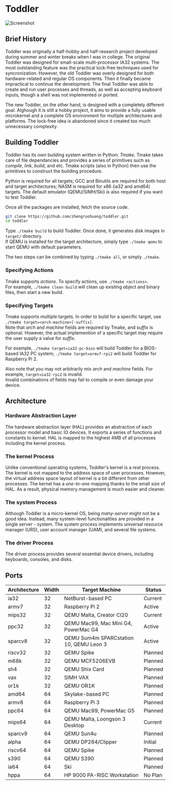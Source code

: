 # Toddler

![Screenshot](https://cloud.githubusercontent.com/assets/17039006/21021636/5c26c944-bd47-11e6-809f-3e02bd932b64.png)

## Brief History

Toddler was originally a half-hobby and half-research project developed during summer and winter breaks when I was in college.
The original Toddler was designed for small-scale multi-processor IA32 systems.
The most outstanding feature was the practical lock-free techniques used for syncronization.
However, the old Toddler was overly designed for both hardware-related and regular OS components.
Then it finally became impractical to continue the development.
The final Toddler was able to create and run user processes and threads, as well as accepting keyboard inputs,
though a shell was not implemented or ported.

The new Toddler, on the other hand, is designed with a completely different goal.
Alghough it is still a hobby project, it aims to provide a fully usable microkernel and a complete OS environment for multiple architectures and platforms.
The lock-free idea is abandoned since it created too much unnecessary complexity.

## Building Toddler

Toddler has its own building system written in Python: _Tmake_. Tmake takes care of file dependancies and provides a series of primitives such as _compile_, _link_, _build_, and etc. Tmake scripts (also in Python) then use the primitives to construct the building procedure.

Python is required for all targets; GCC and Binutils are required for both host and target architectures; NASM is required for x86 (ia32 and amd64) targets. The default emulator (QEMU/SIMH/Ski) is also required if you want to test Toddler.

Once all the packages are installed, fetch the source code.
```bash
git clone https://github.com/zhengruohuang/toddler.git
cd toddler
```

Type ```./tmake build``` to build Toddler. Once done, it generates disk images in ```target/``` directory.  
If QEMU is installed for the target architecture, simply type ```./tmake qemu``` to start QEMU with default parameters.

The two steps can be combined by typing ```./tmake all```, or simply ```./tmake```.

### Specifying Actions

Tmake supports *actions*. To specify actions, use ```./tmake <actions>```.  
For example, ```./tmake clean build``` will clean up existing object and binary files, then start a new build.

### Specifying Targets

Tmake supports multiple targets. In order to build for a specific target, use ```./tmake target=<arch-machine>[-suffix]```.  
Note that *arch* and *machine* fields are required by Tmake, and *suffix* is optional. However, the actual implemention of a specific target may require the user supply a value for *suffix*.

For example, ```./tmake target=ia32-pc-bios``` will build Toddler for a BIOS-based IA32 PC system; ```./tmake target=armv7-rpi2``` will build Toddler for Raspberry Pi 2.

Also note that you may not arbitrarily mix *arch* and *machine* fields. For example, ```target=ia32-rpi2``` is invalid.  
Invalid combinations of fields may fail to compile or even damage your device.

## Architecture

### Hardware Abstraction Layer

The hardware abstraction layer (HAL) provides an abstraction of each processor model and basic IO devices. It exports a series of functions and constants to kernel.
HAL is mapped to the highest 4MB of all processes including the kernel process.

### The kernel Process

Unlike conventional operating systems, Toddler's kernel is a *real* process. The kernel is not mapped to the address space of user processes.
However, the virtual address space layout of kernel is a bit different from other processes. The kernel has a *one-to-one* mapping thanks to the small size of HAL.
As a result, physical memory management is much easier and cleaner.

### The system Process

Although Toddler is a micro-kernel OS, being *many-server* might not be a good idea. Instead, many system-level functionalities are provided in a single server - system.
The system process implements universal resource manager (URS), user account manager (UAM), and several file systems.

### The driver Process

The driver process provides several essential device drivers, including keyboards, consoles, and disks.


## Ports 

|Architecture|Width|Target Machine|Status|
|---|---|---|---|
|ia32|32|NetBurst-based PC|Current|
|armv7|32|Raspberry Pi 2|Active|
|mips32|32|QEMU Malta, Creator CI20|Current|
|ppc32|32|QEMU Mac99, Mac Mini G4, PowerMac G4|Active|
|sparcv8|32|QEMU Sum4m SPARCstation 10, QEMU Leon 3|Active|
|riscv32|32|QEMU Spike|Planned|
|m68k|32|QEMU MCF5206EVB|Planned|
|sh4|32|QEMU Shix Card|Planned|
|vax|32|SIMH VAX|Planned|
|or1k|32|QEMU OR1K|Planned|
|amd64|64|Skylake-based PC|Planned|
|armv8|64|Raspberry Pi 3|Planned|
|ppc64|64|QEMU Mac99, PowerMac G5|Planned|
|mips64|64|QEMU Malta, Loongson 3 Desktop|Current|
|sparcv9|64|QEMU Sun4u|Planned|
|alpha|64|QEMU DP264/Clipper|Initial|
|riscv64|64|QEMU Spike|Planned|
|s390|64|QEMU S390|Planned|
|ia64|64|Ski|Planned|
|hppa|64|HP 9000 PA-RISC Workstation|No Plan|
